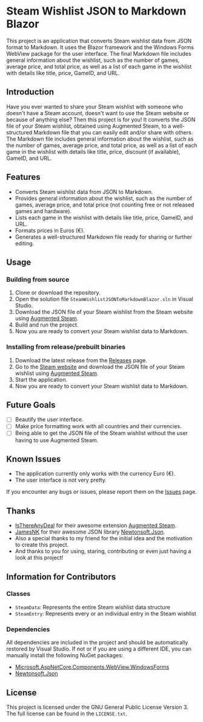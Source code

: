 # Steam Wishlist JSON to Markdown Blazor

This project is an application that converts Steam wishlist data from JSON format to Markdown. It uses the Blazor framework and the Windows Forms WebView package for the user interface. The final Markdown file includes general information about the wishlist, such as the number of games, average price, and total price, as well as a list of each game in the wishlist with details like title, price, GameID, and URL.

## Introduction

Have you ever wanted to share your Steam wishlist with someone who doesn't have a Steam account, doesn't want to use the Steam website or because of anything else? Then this project is for you! It converts the JSON file of your Steam wishlist, obtained using Augmented Steam, to a well-structured Markdown file that you can easily edit and/or share with others. The Markdown file includes general information about the wishlist, such as the number of games, average price, and total price, as well as a list of each game in the wishlist with details like title, price, discount (if available), GameID, and URL.

## Features

- Converts Steam wishlist data from JSON to Markdown.
- Provides general information about the wishlist, such as the number of games, average price, and total price (not counting free or not released games and hardware).
- Lists each game in the wishlist with details like title, price, GameID, and URL.
- Formats prices in Euros (€).
- Generates a well-structured Markdown file ready for sharing or further editing.

## Usage

### Building from source

1. Clone or download the repository.
2. Open the solution file `SteamWishlistJSONToMarkdownBlazor.sln` in Visual Studio.
3. Download the JSON file of your Steam wishlist from the Steam website using [Augmented Steam](https://github.com/IsThereAnyDeal/AugmentedSteam).
4. Build and run the project.
5. Now you are ready to convert your Steam wishlist data to Markdown.

### Installing from release/prebuilt binaries

1. Download the latest release from the [Releases](https://github.com/KylerianHD/Steam-Wishlist-To-Markdown-Converter/releases/latest) page.
2. Go to the [Steam website](https://store.steampowered.com/wishlist) and download the JSON file of your Steam wishlist using [Augmented Steam](https://github.com/IsThereAnyDeal/AugmentedSteam).
3. Start the application.
4. Now you are ready to convert your Steam wishlist data to Markdown.

## Future Goals

- [ ] Beautify the user interface.
- [ ] Make price formatting work with all countries and their currencies.
- [ ] Being able to get the JSON file of the Steam wishlist without the user having to use Augmented Steam.

## Known Issues

- The application currently only works with the currency Euro (€).
- The user interface is not very pretty.

If you encounter any bugs or issues, please report them on the [Issues](https://github.com/KylerianHD/Steam-Wishlist-To-Markdown-Converter/issues) page.

## Thanks

- [IsThereAnyDeal](https://isthereanydeal.com/) for their awesome extension [Augmented Steam](https://github.com/IsThereAnyDeal/AugmentedSteam).
- [JamesNK](https://github.com/JamesNK) for their awesome JSON library [Newtonsoft.Json](https://github.com/JamesNK/Newtonsoft.Json).
- Also a special thanks to my friend for the initial idea and the motivation to create this project.
- And thanks to you for using, staring, contributing or even just having a look at this project! 

## Information for Contributors

### Classes

- `SteamData`: Represents the entire Steam wishlist data structure
- `SteamEntry`: Represents every or an individual entry in the Steam wishlist

### Dependencies

All dependencies are included in the project and should be automatically restored by Visual Studio. If not or if you are using a different IDE, you can manually install the following NuGet packages:
- [Microsoft.AspNetCore.Components.WebView.WindowsForms](https://www.nuget.org/packages/Microsoft.AspNetCore.Components.WebView.WindowsForms/)
- [Newtonsoft.Json](https://www.nuget.org/packages/Newtonsoft.Json)

## License

This project is licensed under the GNU General Public License Version 3. The full license can be found in the `LICENSE.txt`.
